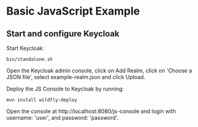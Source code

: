 Basic JavaScript Example
========================

Start and configure Keycloak
----------------------------

Start Keycloak:

    bin/standalone.sh

Open the Keycloak admin console, click on Add Realm, click on 'Choose a JSON file', select example-realm.json and click Upload.

Deploy the JS Console to Keycloak by running:

    mvn install wildfly:deploy

Open the console at http://localhost:8080/js-console and login with username: 'user', and password: 'password'.
